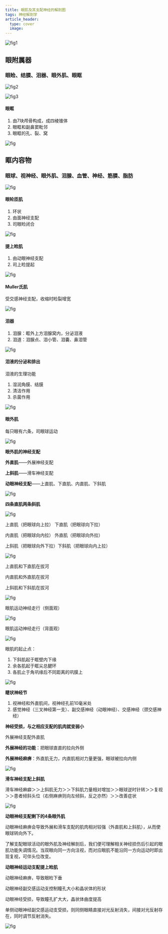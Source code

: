 ```yaml
---
title: 眼肌及其支配神经的解剖图
tags: 神经解剖学
article_header:
  type: cover
  image:
---
```


![fig1](./image/20210802.1.jpg)

## 眼附属器

### 眼睑、结膜、泪器、眼外肌、眼眶

![fig2](./image/20210802.2.jpg)

![fig3](./image/20210802.3.jpg)

#### 眼眶

1. 由7块颅骨构成，成四棱锥体
2. 眼眶和副鼻窦毗邻
3. 眼眶的孔、裂、窝

![fig](./image/20210802.4.jpg)

## 眶内容物

### 眼球、视神经、眼外肌、泪腺、血管、神经、筋膜、脂肪

![fig](./image/20210802.5.jpg)

#### 眼轮匝肌

1. 环状
2. 由面神经支配
3. 司眼睑闭合

![fig](./image/20210802.6.jpg)

#### 提上睑肌

1. 由动眼神经支配
2. 司上睑提起

![fig](./image/20210802.7.jpg)

#### Muller氏肌

受交感神经支配，收缩时睑裂增宽

![fig](./image/20210802.8.jpg)

#### 泪器

1. 泪腺：眶外上方泪腺窝内，分泌泪液
2. 泪道：泪腺点、泪小管、泪囊、鼻泪管

![fig](./image/20210802.9.jpg)

#### 泪液的分泌和排出

泪液的生理功能

1. 湿润角膜、结膜
2. 清洁作用
3. 杀菌作用

![fig](./image/20210802.10.jpg)

#### 眼外肌

每只眼有六条，司眼球运动

![fig](./image/20210802.11.jpg)

**眼外肌的神经支配**

**外直肌**——外展神经支配

**上斜肌**——滑车神经支配

**动眼神经支配**——上直肌、下直肌、内直肌、下斜肌

![fig](./image/20210802.12.jpg)


**四条直肌两条斜肌**

![fig](./image/20210802.13.jpg)

上直肌（把眼球向上拉）  下直肌（把眼球向下拉）

内直肌（把眼球向内拉）  外直肌（把眼球向外拉） 

上斜肌（把眼球向外下拉）下斜肌（把眼球向内上拉）

![fig](./image/20210802.14.jpg)

上直肌和下直肌在拔河

内直肌和外直肌在拔河

上斜肌和下斜肌在拔河
 
![fig](./image/20210802.15.jpg)
 
眼肌运动神经走行（侧面观）

![fig](./image/20210802.16.jpg)

眼肌运动神经走行（背面观）

![fig](./image/20210802.17.jpg)

眼肌的起止点：

1. 下斜肌起于眶壁内下缘
2. 余各肌起于眶尖总腱环
3. 各肌止于角巩缘后不同距离的巩膜上

![fig](./image/20210802.18.jpg)

**睫状神经节**

1. 视神经和外直肌间，视神经孔前10毫米处
2. 感觉神经（三叉神经第一支）、副交感神经（动眼神经）、交感神经（颈交感神经）

**神经受损，与之相应支配的肌肉就变弱小**

外展神经支配外直肌

**外展神经的功能**：把眼球直直的拉向外侧

**外展神经麻痹**：外直肌无力，内直肌相对力量更强，眼球被拉向内侧

![fig](./image/20210802.19.jpg)

**滑车神经支配上斜肌**
 
滑车神经麻癖＞＞上斜肌无力＞＞下斜肌力量相对增加＞＞眼球逆时针转＞＞复视＞＞患者倾斜头位（右侧麻痹则向左倾斜，反之亦然）＞＞改善症状

![fig](./image/20210802.20.jpg)

**动眼神经支配剩下的4条眼外肌**

动眼神经麻痹会导致外展和滑车支配的肌肉相对较强（外直肌和上斜肌），从而使眼球转向外下。
 
了解支配眼球活动的眼外肌及神经解剖后，我们便可理解相关神经损伤后引起的眼肌功能失调情况。当双眼向同一方向注视，而对应眼肌不能沿同一方向运动时即出现复视，可伴头位改变。

**动眼神经运动支配提上睑肌**

动眼神经麻痹，导致眼睑下垂

动眼神经副交感运动支控制瞳孔大小和晶状体的形状

动眼神经受损，导致瞳孔扩大大，晶状体曲度提高
 
单侧动眼神经副交感运动支受损，则同侧眼睛直接对光反射消失，间接对光反射存在，同时调节反射消失。

![fig](./image/20210802.21.jpg)         
